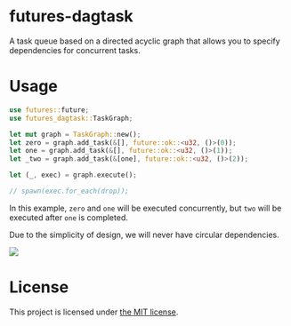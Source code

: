 # futures-dagtask

A task queue based on a directed acyclic graph
that allows you to specify dependencies for concurrent tasks.

# Usage

```rust
use futures::future;
use futures_dagtask::TaskGraph;

let mut graph = TaskGraph::new();
let zero = graph.add_task(&[], future::ok::<u32, ()>(0));
let one = graph.add_task(&[], future::ok::<u32, ()>(1));
let _two = graph.add_task(&[one], future::ok::<u32, ()>(2));

let (_, exec) = graph.execute();

// spawn(exec.for_each(drop));
```

In this example, `zero` and `one` will be executed concurrently,
but `two` will be executed after `one` is completed.

Due to the simplicity of design, we will never have circular dependencies.

![](https://upload.wikimedia.org/wikipedia/commons/c/c6/Topological_Ordering.svg)

# License

This project is licensed under [the MIT license](LICENSE).
